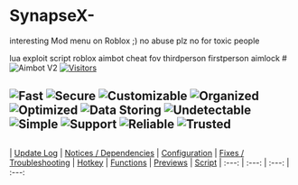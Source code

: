 # SynapseX-
interesting Mod menu on Roblox ;) no abuse plz no for toxic people

lua exploit script roblox aimbot cheat fov thirdperson firstperson aimlock # ![Aimbot V2](https://user-images.githubusercontent.com/76539058/211103495-6f208311-c282-43d7-982e-d3ead86bef26.png) [![Visitors](https://visitor-badge.laobi.icu/badge?page_id=Exunys.Aimbot-V2)](https://github.com/Exunys/Aimbot-V2)
## ![Fast](https://img.shields.io/badge/Fast-blue) ![Secure](https://img.shields.io/badge/Secure-darkgreen) ![Customizable](https://img.shields.io/badge/Customizable-purple) ![Organized](https://img.shields.io/badge/Organized-red) ![Optimized](https://img.shields.io/badge/Optimized-darkblue) ![Data Storing](https://img.shields.io/badge/Data-Storing-green) ![Undetectable](https://img.shields.io/badge/Undetectable-violet) ![Simple](https://img.shields.io/badge/Simple-yellow) ![Support](https://img.shields.io/badge/Multiplatform-Support-darkred) ![Reliable](https://img.shields.io/badge/Reliable-lightblue) ![Trusted](https://img.shields.io/badge/Trusted-lightgreen)
##
| [Update Log](https://github.com/Exunys/Aimbot-V2#update-log-ddmmyyyy0) | [Notices / Dependencies](https://github.com/Exunys/Aimbot-V2#notices) | [Configuration](https://github.com/Exunys/Aimbot-V2#configuration) | [Fixes / Troubleshooting](https://github.com/Exunys/Aimbot-V2#fixes) | [Hotkey](https://github.com/Exunys/Aimbot-V2#hotkey) | [Functions](https://github.com/Exunys/Aimbot-V2#functions) | [Previews](https://github.com/Exunys/Aimbot-V2#previews) | [Script](https://github.com/Exunys/Aimbot-V2#script)
| :---: | :---: | :---: | :---: 
